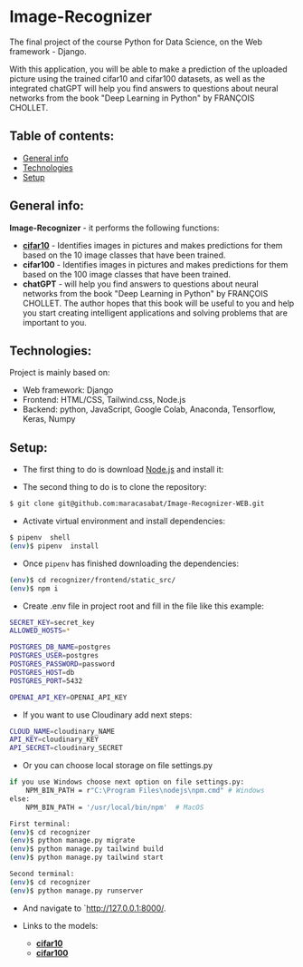 # Image-Recognizer
The final project of the course Python for Data Science, on the Web framework - Django.

With this application, you will be able to make a prediction of the uploaded picture using the trained cifar10 and cifar100 datasets, as well as the integrated chatGPT will help you find answers to questions about neural networks from the book "Deep Learning in Python" by FRANÇOIS CHOLLET.


## Table of contents:
* [General info](#general-info)
* [Technologies](#technologies)
* [Setup](#setup)


## General info:
**Image-Recognizer** - it performs the following functions:
* **[cifar10](https://telegra.ph/Sifar10-03-28)** - Identifies images in pictures and makes predictions for them based on the 10 image classes that have been trained.
* **cifar100** - Identifies images in pictures and makes predictions for them based on the 100 image classes that have been trained.
* **chatGPT** - will help you find answers to questions about neural networks from the book "Deep Learning in Python" by FRANÇOIS CHOLLET. The author hopes that this book will be useful to you and help you start creating intelligent applications and solving problems that are important to you.


## Technologies:
Project is mainly based on:
* Web framework: Django
* Frontend: HTML/CSS, Tailwind.css, Node.js
* Backend: python, JavaScript, Google Colab, Anaconda, Tensorflow, Keras, Numpy


## Setup:
* The first thing to do is download [Node.js](https://nodejs.org/en/download) and install it:

* The second thing to do is to clone the repository:

```sh
$ git clone git@github.com:maracasabat/Image-Recognizer-WEB.git
```

* Activate virtual environment and install dependencies:

```sh
$ pipenv  shell
(env)$ pipenv  install
```

* Once `pipenv` has finished downloading the dependencies:

```sh
(env)$ cd recognizer/frontend/static_src/
(env)$ npm i
```

* Create .env file in project root and fill in the file like this example:
```sh
SECRET_KEY=secret_key
ALLOWED_HOSTS=*

POSTGRES_DB_NAME=postgres
POSTGRES_USER=postgres
POSTGRES_PASSWORD=password
POSTGRES_HOST=db
POSTGRES_PORT=5432

OPENAI_API_KEY=OPENAI_API_KEY
```

* If you want to use Cloudinary add next steps:
```sh
CLOUD_NAME=cloudinary_NAME
API_KEY=cloudinary_KEY
API_SECRET=cloudinary_SECRET
```
* Or you can choose local storage on file settings.py


```sh
if you use Windows choose next option on file settings.py:
    NPM_BIN_PATH = r"C:\Program Files\nodejs\npm.cmd" # Windows
else:
    NPM_BIN_PATH = '/usr/local/bin/npm'  # MacOS
```   
    
```sh
First terminal:
(env)$ cd recognizer
(env)$ python manage.py migrate
(env)$ python manage.py tailwind build
(env)$ python manage.py tailwind start
```

```sh
Second terminal:
(env)$ cd recognizer
(env)$ python manage.py runserver     
```
* And navigate to `http://127.0.0.1:8000/.

* Links to the models:
  * **[cifar10](https://drive.google.com/file/d/1-oVU8YGdNXper8XTQCKj5Up67q0PTPFA/view?usp=sharing)**
  * **[cifar100](https://drive.google.com/file/d/1wGkwfOPPQQFDv-Ka8SpX1pJcwo-ks8yx/view?usp=sharing)**


